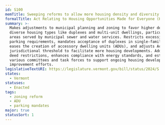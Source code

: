 ```yaml
---
id: S100
memTitle: Sweeping reforms to allow more housing density and diversity
formalTitle: Act Relating to Housing Opportunities Made for Everyone (HOME)
summary: >-
  Makes adjustments to municipal planning and zoning to favor higher density and
  diverse housing types like duplexes and multi-unit dwellings, particularly in
  areas served by municipal sewer and water services. Restricts excessive
  parking requirements, mandates acceptance of duplexes in single-family zones,
  eases the creation of accessory dwelling units (ADUs), and adjusts Act 250's
  jurisdictional threshold to facilitate more housing developments. Addresses
  deed restrictions, enhances compliance with energy standards, and establishes
  various committees and task forces to support ongoing housing development and
  improvement efforts.
legislativeTextURI: https://legislature.vermont.gov/bill/status/2024/S.100
states:
  - Vermont
statuses:
  - Enacted
tags:
  - zoning reform
  - ADU
  - parking mandates
major: true
statusSort: 1
---
```

